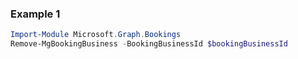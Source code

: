 ### Example 1
```powershell
Import-Module Microsoft.Graph.Bookings
Remove-MgBookingBusiness -BookingBusinessId $bookingBusinessId
```
